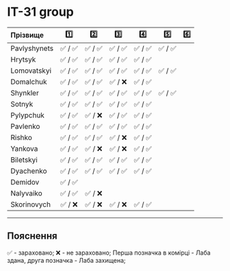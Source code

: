 # IT-31 group
| Прізвище     | :one:| :two:| :three:| :four:| :five:| :six:| 
| :----------- | :---:| :---:| :-----:| :----:| :----:| :---:|
| Pavlyshynets |:white_check_mark: / :white_check_mark:|:white_check_mark: / :white_check_mark:|:white_check_mark: / :white_check_mark:|:white_check_mark: / :white_check_mark:|:white_check_mark: / :white_check_mark:|
| Hrytsyk      |:white_check_mark: / :white_check_mark:|:white_check_mark: / :white_check_mark:|:white_check_mark: / :white_check_mark:|:white_check_mark: / :white_check_mark:|
| Lomovatskyi  |:white_check_mark: / :white_check_mark:|:white_check_mark: / :white_check_mark:|:white_check_mark: / :white_check_mark:|:white_check_mark: / :white_check_mark:|:white_check_mark: / :white_check_mark:|
| Domalchuk    |:white_check_mark: / :white_check_mark:|:white_check_mark: / :white_check_mark:|:white_check_mark: / :x:|:white_check_mark: / :white_check_mark:|
| Shynkler     |:white_check_mark: / :white_check_mark:|:white_check_mark: / :white_check_mark:|:white_check_mark: / :white_check_mark:|:white_check_mark: / :white_check_mark:|:white_check_mark: / :white_check_mark:|
| Sotnyk       |:white_check_mark: / :white_check_mark:|:white_check_mark: / :white_check_mark:|:white_check_mark: / :white_check_mark:|:white_check_mark: / :white_check_mark:|
| Pylypchuk    |:white_check_mark: / :white_check_mark:|:white_check_mark: / :x:|:white_check_mark: / :white_check_mark:|:white_check_mark: / :white_check_mark:|
| Pavlenko     |:white_check_mark: / :white_check_mark:|:white_check_mark: / :white_check_mark:|:white_check_mark: / :white_check_mark:|:white_check_mark: / :white_check_mark:|
| Rishko       |:white_check_mark: / :white_check_mark:|:white_check_mark: / :white_check_mark:|:white_check_mark: / :x:|:white_check_mark: / :white_check_mark:|
| Yankova      |:white_check_mark: / :white_check_mark:|:white_check_mark: / :x:|:white_check_mark: / :x:|:white_check_mark: / :white_check_mark:|
| Biletskyi    |:white_check_mark: / :white_check_mark:|:white_check_mark: / :white_check_mark:|:white_check_mark: / :white_check_mark:|:white_check_mark: / :white_check_mark:|
| Dyachenko    |:white_check_mark: / :white_check_mark:|:white_check_mark: / :white_check_mark:|:white_check_mark: / :white_check_mark:|:white_check_mark: / :white_check_mark:|
| Demidov      |:white_check_mark: / :white_check_mark:|
| Nalyvaiko    |:white_check_mark: / :white_check_mark:|:white_check_mark: / :x:|
| Skorinovych  |:white_check_mark: / :x:|:white_check_mark: / :x:|:white_check_mark: / :x:|:white_check_mark: / :white_check_mark:



---
## Пояснення
:white_check_mark: - зараховано;
:x: - не зараховано;
Перша позначка в комірці - Лаба здана, друга позначка - Лаба захищена;
